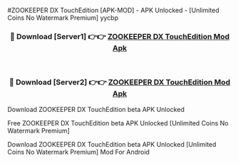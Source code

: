 #ZOOKEEPER DX TouchEdition [APK-MOD] - APK Unlocked - [Unlimited Coins No Watermark Premium] yycbp



<div align="center">

<h3>🔴 Download [Server1] 👉👉 <a href="https://momento.my/?title=ZOOKEEPER_DX_TouchEdition">ZOOKEEPER DX TouchEdition Mod Apk</a></h3><br>

<h3>🔴 Download [Server2] 👉👉 <a href="https://momento.my/?title=ZOOKEEPER_DX_TouchEdition">ZOOKEEPER DX TouchEdition Mod Apk</a></h3>
</div>



Download ZOOKEEPER DX TouchEdition beta APK Unlocked

Free ZOOKEEPER DX TouchEdition beta APK Unlocked [Unlimited Coins No Watermark Premium]

Download ZOOKEEPER DX TouchEdition beta APK Unlocked [Unlimited Coins No Watermark Premium] Mod For Android
